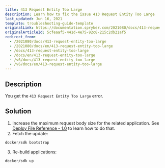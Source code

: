 ```yaml
---
title: 413 Request Entity Too Large
description: Learn how to fix the issue 413 Request Entity Too Large
last_updated: Jun 16, 2021
template: troubleshooting-guide-template
originalLink: https://documentation.spryker.com/2021080/docs/413-request-entity-too-large
originalArticleId: 5cfeaaf5-441d-4e75-92c8-215c2db21af5
redirect_from:
  - /2021080/docs/413-request-entity-too-large
  - /2021080/docs/en/413-request-entity-too-large
  - /docs/413-request-entity-too-large
  - /docs/en/413-request-entity-too-large
  - /v6/docs/413-request-entity-too-large
  - /v6/docs/en/413-request-entity-too-large
---
```


## Description

You get the `413 Request Entity Too Large` error.

## Solution

1. Increase the maximum request body size for the related application. See [Deploy File Reference - 1.0](/docs/scos/dev/the-docker-sdk/{{site.version}}/deploy-file/deploy-file-reference-1.0.html) to learn how to do that.
2. Fetch the update:

```bash
docker/sdk bootstrap
```

3. Re-build applications:

```bash
docker/sdk up
```
